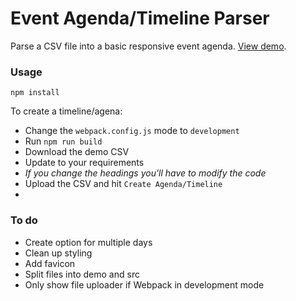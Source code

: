 # Event Agenda/Timeline Parser

Parse a CSV file into a basic responsive event agenda. [View demo](https://agenda-parser.danielcanetti.com/).

### Usage

`npm install`

To create a timeline/agena:

- Change the `webpack.config.js` mode to `development`
- Run `npm run build`
- Download the demo CSV
- Update to your requirements
- *If you change the headings you'll have to modify the code*
- Upload the CSV and hit `Create Agenda/Timeline`
- 

### To do

- Create option for multiple days
- Clean up styling
- Add favicon
- Split files into demo and src
- Only show file uploader if Webpack in development mode